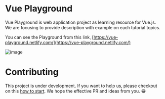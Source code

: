 # Vue Playground

Vue Playground is web application project as learning resource for Vue.js. We are focusing to provide description with example on each tutorial topics.

You can see the Playground from this link, [https://vue-playground.netlify.com/](https://vue-playground.netlify.com/)

![image](https://user-images.githubusercontent.com/6861191/66323656-538d4980-e94e-11e9-879c-f1cf2581cb9f.png)

# Contributing

This project is under development. If you want to help us, please checkout on this [how to start](https://github.com/runyasak/vue-playground/blob/master/CONTRIBUTING.md). We hope the effective PR and ideas from you. 😁